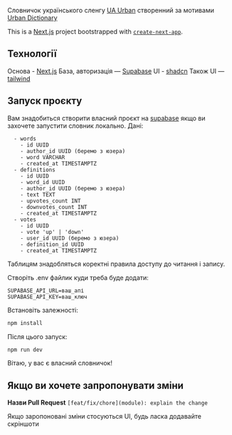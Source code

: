 Словничок українського сленгу [UA Urban](https://ua-urban.vercel.app/) створенний за мотивами [Urban Dictionary](https://www.urbandictionary.com/)

This is a [Next.js](https://nextjs.org/) project bootstrapped with [`create-next-app`](https://github.com/vercel/next.js/tree/canary/packages/create-next-app).

## Технології

Основа - [Next.js](https://nextjs.org/)
База, авторизація — [Supabase](https://supabase.com/)
UI - [shadcn](https://ui.shadcn.com/docs/installation/next)
Також UI — [tailwind](https://tailwindcss.com/)

## Запуск проєкту

Вам знадобиться створити власний проєкт на [supabase](https://supabase.com/) якщо ви захочете запустити словник локально.
Дані:

```
  - words
    - id UUID
    - author_id UUID (беремо з юзера)
    - word VARCHAR
    - created_at TIMESTAMPTZ
  - definitions
    - id UUID
    - word_id UUID
    - author_id UUID (беремо з юзера)
    - text TEXT
    - upvotes_count INT
    - downvotes_count INT
    - created_at TIMESTAMPTZ
  - votes
    - id UUID
    - vote 'up' | 'down'
    - user_id UUID (беремо з юзера)
    - definition_id UUID
    - created_at TIMESTAMPTZ
```

Таблицям знадобляться коректні правила доступу до читання і запису.

Створіть .env файлик куди треба буде додати:

```env
SUPABASE_API_URL=ваш_апі
SUPABASE_API_KEY=ваш_ключ
```

Встановіть залежності:

```bash
npm install
```

Після цього запуск:

```bash
npm run dev
```

Вітаю, у вас є власний словничок!

## Якщо ви хочете запропонувати зміни

**Назви Pull Request**
`[feat/fix/chore](module): explain the change`

Якщо заропоновані зміни стосуються UI, будь ласка додавайте скріншоти
